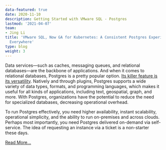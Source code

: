 ```yaml
---
data-featured: true
date: 2020-11-10
description: Getting Started with VMware SQL - Postgres
lastmod: '2021-04-07'
team:
- Jing Li
title: 'VMware SQL, Now GA for Kubernetes: A Consistent Postgres Experience
  Everywhere'
type: blog
weight: 3
---
```


Data services—such as caches, messaging queues, and relational databases—are the backbone of applications. And when it comes to relational databases, Postgres is a pretty popular option. [Its killer feature is its versatility](https://tanzu.vmware.com/content/blog/pivotal-postgres). Natively and through plugins, Postgres supports a wide variety of data types, formats, and programming languages, which makes it useful for all kinds of applications, including text, geospatial, graph, and more. With Postgres, organizations have the potential to reduce the need for specialized databases, decreasing operational overhead.

To run Postgres effectively, you need higher availability, instant scalability, operational simplicity, and the ability to run on-premises and across clouds. Perhaps most importantly, you need Postgres delivered on-demand via self-service. The idea of requesting an instance via a ticket is a non-starter these days.

[Read More...](https://tanzu.vmware.com/content/vmware-tanzu-sql/vmware-tanzu-sql-now-ga-kubernetes-postgres)